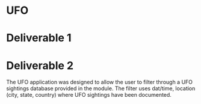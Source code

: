 # UFO

# Deliverable 1

# Deliverable 2
The UFO application was designed to allow the user to filter through a UFO sightings database provided in the module. The filter uses dat/time, location (city, state, country) where UFO sightings have been documented.
